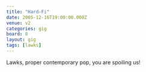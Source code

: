 ```yaml
---
title: "Hard-Fi"
date: 2005-12-16T19:00:00.000Z
venue: v2
categories: gig
board: 8
layout: gig
tags: [lawks]
---
```

Lawks, proper contemporary pop, you are spoiling us!